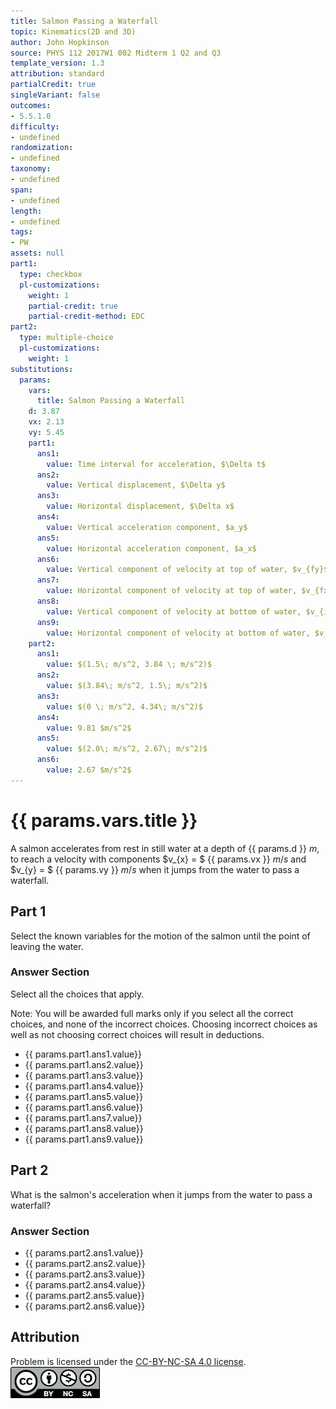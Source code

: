 ```yaml
---
title: Salmon Passing a Waterfall
topic: Kinematics(2D and 3D)
author: John Hopkinson
source: PHYS 112 2017W1 002 Midterm 1 Q2 and Q3
template_version: 1.3
attribution: standard
partialCredit: true
singleVariant: false
outcomes:
- 5.5.1.0
difficulty:
- undefined
randomization:
- undefined
taxonomy:
- undefined
span:
- undefined
length:
- undefined
tags:
- PW
assets: null
part1:
  type: checkbox
  pl-customizations:
    weight: 1
    partial-credit: true
    partial-credit-method: EDC
part2:
  type: multiple-choice
  pl-customizations:
    weight: 1
substitutions:
  params:
    vars:
      title: Salmon Passing a Waterfall
    d: 3.87
    vx: 2.13
    vy: 5.45
    part1:
      ans1:
        value: Time interval for acceleration, $\Delta t$
      ans2:
        value: Vertical displacement, $\Delta y$
      ans3:
        value: Horizontal displacement, $\Delta x$
      ans4:
        value: Vertical acceleration component, $a_y$
      ans5:
        value: Horizontal acceleration component, $a_x$
      ans6:
        value: Vertical component of velocity at top of water, $v_{fy}$
      ans7:
        value: Horizontal component of velocity at top of water, $v_{fx}$
      ans8:
        value: Vertical component of velocity at bottom of water, $v_{iy}$
      ans9:
        value: Horizontal component of velocity at bottom of water, $v_{ix}$
    part2:
      ans1:
        value: $(1.5\; m/s^2, 3.84 \; m/s^2)$
      ans2:
        value: $(3.84\; m/s^2, 1.5\; m/s^2)$
      ans3:
        value: $(0 \; m/s^2, 4.34\; m/s^2)$
      ans4:
        value: 9.81 $m/s^2$
      ans5:
        value: $(2.0\; m/s^2, 2.67\; m/s^2)$
      ans6:
        value: 2.67 $m/s^2$
---
```

# {{ params.vars.title }}
A salmon accelerates from rest in still water at a depth of {{ params.d }} $m$, to reach a velocity with components $v\_{x} = $ {{ params.vx }} $m/s$ and $v\_{y} = $ {{ params.vy }} $m/s$ when it jumps from the water to pass a waterfall.

## Part 1

Select the known variables for the motion of the salmon until the point of leaving the water.

### Answer Section

Select all the choices that apply.

Note: You will be awarded full marks only if you select all the correct choices, and none of the incorrect choices. Choosing incorrect choices as well as not choosing correct choices will result in deductions.

- {{ params.part1.ans1.value}}
- {{ params.part1.ans2.value}}
- {{ params.part1.ans3.value}}
- {{ params.part1.ans4.value}}
- {{ params.part1.ans5.value}}
- {{ params.part1.ans6.value}}
- {{ params.part1.ans7.value}}
- {{ params.part1.ans8.value}}
- {{ params.part1.ans9.value}}

## Part 2

What is the salmon's acceleration when it jumps from the water to pass a waterfall?

### Answer Section

- {{ params.part2.ans1.value}}
- {{ params.part2.ans2.value}}
- {{ params.part2.ans3.value}}
- {{ params.part2.ans4.value}}
- {{ params.part2.ans5.value}}
- {{ params.part2.ans6.value}}

## Attribution

Problem is licensed under the [CC-BY-NC-SA 4.0 license](https://creativecommons.org/licenses/by-nc-sa/4.0/).<br> ![The Creative Commons 4.0 license requiring attribution-BY, non-commercial-NC, and share-alike-SA license.](https://raw.githubusercontent.com/firasm/bits/master/by-nc-sa.png)